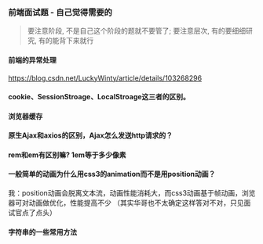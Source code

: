 ### 前端面试题 - 自己觉得需要的
> 要注意阶段, 不是自己这个阶段的题就不要管了; 要注意层次, 有的要细细研究, 有的能背下来就行

#### 前端的异常处理

https://blog.csdn.net/LuckyWinty/article/details/103268296

#### cookie、SessionStroage、LocalStroage这三者的区别。

#### 浏览器缓存

#### 原生Ajax和axios的区别，Ajax怎么发送http请求的？

#### rem和em有区别嘛? 1em等于多少像素

#### 一般简单的动画为什么用css3的animation而不是用position动画？
我：position动画会脱离文本流，动画性能消耗大，而css3动画基于帧动画，浏览器可对动画做优化，性能提高不少
（其实华哥也不太确定这样答对不对，只见面试官点了点头）

#### 字符串的一些常用方法
